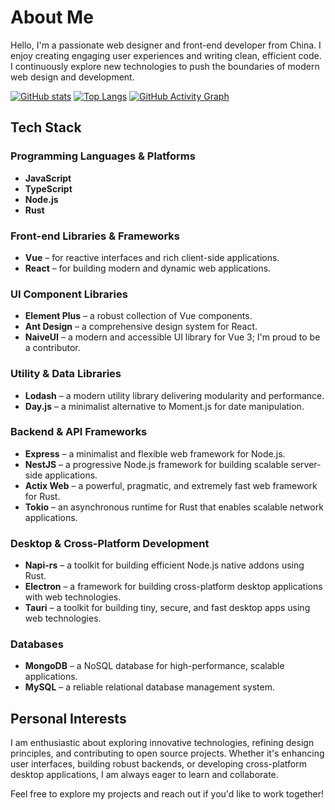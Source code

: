 # About Me

Hello, I'm a passionate web designer and front-end developer from China. I enjoy creating engaging user experiences and writing clean, efficient code. I continuously explore new technologies to push the boundaries of modern web design and development.

[![GitHub stats](https://github-readme-stats.vercel.app/api?username=XueHua-s)](https://github.com/anuraghazra/github-readme-stats)
[![Top Langs](https://github-readme-stats.vercel.app/api/top-langs/?username=XueHua-s)](https://github.com/anuraghazra/github-readme-stats)
[![GitHub Activity Graph](https://activity-graph.herokuapp.com/graph?username=XueHua-s)](https://github.com/XueHua-s)

## Tech Stack

### Programming Languages & Platforms
- **JavaScript**
- **TypeScript**
- **Node.js**
- **Rust**

### Front-end Libraries & Frameworks
- **Vue** – for reactive interfaces and rich client-side applications.
- **React** – for building modern and dynamic web applications.

### UI Component Libraries
- **Element Plus** – a robust collection of Vue components.
- **Ant Design** – a comprehensive design system for React.
- **NaiveUI** – a modern and accessible UI library for Vue 3; I'm proud to be a contributor.

### Utility & Data Libraries
- **Lodash** – a modern utility library delivering modularity and performance.
- **Day.js** – a minimalist alternative to Moment.js for date manipulation.

### Backend & API Frameworks
- **Express** – a minimalist and flexible web framework for Node.js.
- **NestJS** – a progressive Node.js framework for building scalable server-side applications.
- **Actix Web** – a powerful, pragmatic, and extremely fast web framework for Rust.
- **Tokio** – an asynchronous runtime for Rust that enables scalable network applications.

### Desktop & Cross-Platform Development
- **Napi-rs** – a toolkit for building efficient Node.js native addons using Rust.
- **Electron** – a framework for building cross-platform desktop applications with web technologies.
- **Tauri** – a toolkit for building tiny, secure, and fast desktop apps using web technologies.

### Databases
- **MongoDB** – a NoSQL database for high-performance, scalable applications.
- **MySQL** – a reliable relational database management system.

## Personal Interests

I am enthusiastic about exploring innovative technologies, refining design principles, and contributing to open source projects. Whether it's enhancing user interfaces, building robust backends, or developing cross-platform desktop applications, I am always eager to learn and collaborate.

Feel free to explore my projects and reach out if you'd like to work together!

